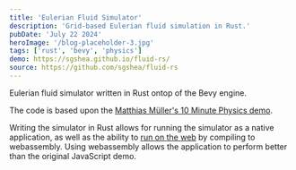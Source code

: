 ```yaml
---
title: 'Eulerian Fluid Simulator'
description: 'Grid-based Eulerian fluid simulation in Rust.'
pubDate: 'July 22 2024'
heroImage: '/blog-placeholder-3.jpg'
tags: ['rust', 'bevy', 'physics']
demo: https://sgshea.github.io/fluid-rs/
source: https://github.com/sgshea/fluid-rs
---
```


Eulerian fluid simulator written in Rust ontop of the Bevy engine.

The code is based upon the [Matthias Müller's 10 Minute Physics demo](https://matthias-research.github.io/pages/tenMinutePhysics/index.html). 

Writing the simulator in Rust allows for running the simulator as a native application, as well as the ability to [run on the web](https://sgshea.github.io/fluid-rs/) by compiling to webassembly. Using webassembly allows the application to perform better than the original JavaScript demo.


